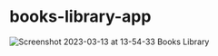 # books-library-app
![Screenshot 2023-03-13 at 13-54-33 Books Library](https://user-images.githubusercontent.com/54845047/224619014-de529aad-2ffe-49af-b6a0-7a4c26793d44.png)
